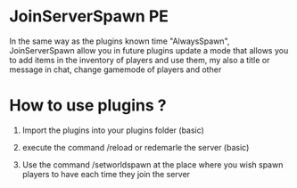 # JoinServerSpawn PE 

In the same way as the plugins known time "AlwaysSpawn", JoinServerSpawn allow you in future plugins update a mode
that allows you to add items in the inventory of players and use them, my also a title or message in chat,
change gamemode of players and other


# How to use plugins ?

1. Import the plugins into your plugins folder (basic)

2. execute the command /reload or redemarle the server (basic)

3. Use the command /setworldspawn at the place where you wish spawn players to have each time they join the server

